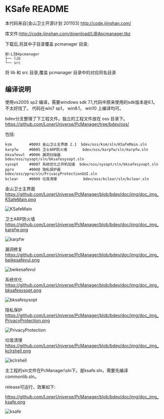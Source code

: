 KSafe README
=============
本代码来自[金山卫士开源计划 201103] http://code.ijinshan.com/

库文件:http://code.ijinshan.com/download/LIB4pcmanager.tbz

下载后,将其中子目录覆盖 pcmanager 目录;
```
即:LIB4pcmanager
├── lib
└── src
```
将 lib 和 src 目录,覆盖 pcmanager 目录中的对应同名目录


## 编译说明
使用vs2005 sp2 编译，需要windows sdk 7.1,代码中原来使用的sdk版本是6.1。不太好找了。
代码在win7 sp1， win8.1， win10 上编译均可。

bdev分支整理了下工程文件。独立的工程文件放在 oss 目录下。
https://github.com/LonerUniverse/PcManager/tree/bdev/oss/

包括:
```
ksm        #0003 金山卫士主界面 2.1  bdev/oss/ksm/sln/KSafeMain.sln
karpfw     #0005 卫士ARP防火墙       bdev/oss/karpfw/sln/karpfw.sln
bksafevul  #0006 漏洞扫描器          bdev/oss/sysopt/sln/bksafesysopt.sln
sysopt     #0007 系统优化之开机加速  bdev/oss/sysopt/sln/bksafesysopt.sln
ppro       #0008 隐私保护器          bdev/oss/ppro/sln/PrivacyProtectionGUI.sln
kclear     #0009 垃圾清理            bdev/oss/kclear/sln/kclear.sln
```

金山卫士主界面
https://github.com/LonerUniverse/PcManager/blob/bdev/doc/img/doc_img_KSafeMain.png

![KSafeMain](https://github.com/LonerUniverse/PcManager/blob/bdev/doc/img/doc_img_KSafeMain.png)

卫士ARP防火墙
https://github.com/LonerUniverse/PcManager/blob/bdev/doc/img/doc_img_karpfw.png

![karpfw](https://github.com/LonerUniverse/PcManager/blob/bdev/doc/img/doc_img_karpfw.png)

漏洞修复
https://github.com/LonerUniverse/PcManager/blob/bdev/doc/img/doc_img_beikesafevul.png

![beikesafevul](https://github.com/LonerUniverse/PcManager/blob/bdev/doc/img/doc_img_beikesafevul.png)

系统优化
https://github.com/LonerUniverse/PcManager/blob/bdev/doc/img/doc_img_bksafesysopt.png

![bksafesysopt](https://github.com/LonerUniverse/PcManager/blob/bdev/doc/img/doc_img_bksafesysopt.png)

隐私保护
https://github.com/LonerUniverse/PcManager/blob/bdev/doc/img/doc_img_PrivacyProtection.png

![PrivacyProtection](https://github.com/LonerUniverse/PcManager/blob/bdev/doc/img/doc_img_PrivacyProtection.png)

垃圾清理
https://github.com/LonerUniverse/PcManager/blob/bdev/doc/img/doc_img_kclrshell.png

![kclrshell](https://github.com/LonerUniverse/PcManager/blob/bdev/doc/img/doc_img_kclrshell.png)

主工程的sln文件在PcManager\sln下。是ksafe.sln，需要先编译commonlib.sln。

release可运行，效果如下:

https://github.com/LonerUniverse/PcManager/blob/bdev/doc/img/doc_img_ksafe.png

![ksafe](https://github.com/LonerUniverse/PcManager/blob/bdev/doc/img/doc_img_ksafe.png)
